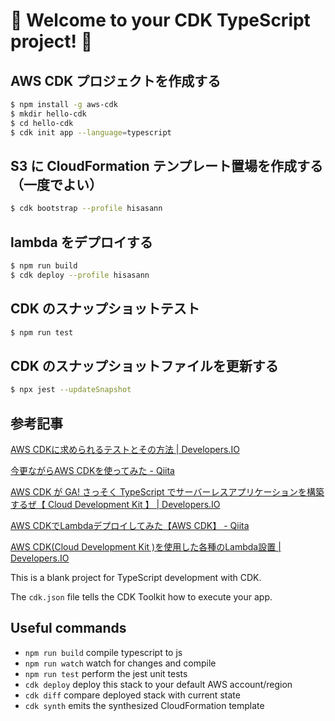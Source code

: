 # 🥒 Welcome to your CDK TypeScript project! 🍮

## AWS CDK プロジェクトを作成する

```bash
$ npm install -g aws-cdk
$ mkdir hello-cdk
$ cd hello-cdk
$ cdk init app --language=typescript
```

## S3 に CloudFormation テンプレート置場を作成する（一度でよい）

```bash
$ cdk bootstrap --profile hisasann
```

## lambda をデプロイする

```bash
$ npm run build
$ cdk deploy --profile hisasann
```

## CDK のスナップショットテスト

```bash
$ npm run test
```

## CDK のスナップショットファイルを更新する

```bash
$ npx jest --updateSnapshot
```

## 参考記事

[AWS CDKに求められるテストとその方法 | Developers.IO](https://dev.classmethod.jp/articles/awscdk-snapshot-test/)

[今更ながらAWS CDKを使ってみた - Qiita](https://qiita.com/kter/items/f198c73a2af9c37da050)

[AWS CDK が GA! さっそく TypeScript でサーバーレスアプリケーションを構築するぜ【 Cloud Development Kit 】 | Developers.IO](https://dev.classmethod.jp/articles/aws-cdk-ga-serverless-application/) 

[AWS CDKでLambdaデプロイしてみた【AWS CDK】 - Qiita](https://qiita.com/KsntsTt/items/4824bacf80d2f500f837)

[AWS CDK(Cloud Development Kit )を使用した各種のLambda設置 | Developers.IO](https://dev.classmethod.jp/articles/aws-cdk-lambda/)

This is a blank project for TypeScript development with CDK.

The `cdk.json` file tells the CDK Toolkit how to execute your app.

## Useful commands

 * `npm run build`   compile typescript to js
 * `npm run watch`   watch for changes and compile
 * `npm run test`    perform the jest unit tests
 * `cdk deploy`      deploy this stack to your default AWS account/region
 * `cdk diff`        compare deployed stack with current state
 * `cdk synth`       emits the synthesized CloudFormation template
